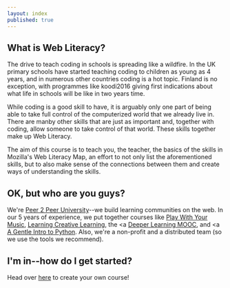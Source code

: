 ```yaml
---
layout: index
published: true
---
```


## What is Web Literacy?

The drive to teach coding in schools is spreading like a wildfire. In the UK primary schools have started teaching coding to children as young as 4 years, and in numerous other countries coding is a hot topic. Finland is no exception, with programmes like koodi2016 giving first indications about what life in schools will be like in two years time.

While coding is a good skill to have, it is arguably only one part of being able to take full control of the computerized world that we already live in. There are manby other skills that are just as important and, together with coding, allow someone to take control of that world. These skills together make up Web Literacy.

The aim of this course is to teach you, the teacher, the basics of the skills in Mozilla's Web Literacy Map, an effort to not only list the aforementioned skills, but to also make sense of the connections between them and create ways of understanding the skills.
		
## OK, but who are you guys?

We're [Peer 2 Peer University](http://p2pu.org)--we build learning communities
on the web. In our 5 years of experience, we put together courses like 
[Play With Your Music](http://www.playwithyourmusic.org/),
[Learning Creative Learning](http://learn.media.mit.edu/lcl/), the <a
[Deeper Learning MOOC](http://dlmooc.deeper-learning.org/), and <a
[A Gentle Intro to Python](http://mechanicalmooc.org/). 
Also, we're a non-profit and a distributed team (so we use the tools we recommend).

			
## I'm in--how do I get started?
Head over [here]({{site.baseurl}}/modules/start/your-own-course/) to create your own course!
			
